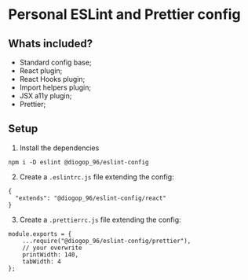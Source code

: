 # Personal ESLint and Prettier config

## Whats included?

- Standard config base;
- React plugin;
- React Hooks plugin;
- Import helpers plugin;
- JSX a11y plugin;
- Prettier;

## Setup

1. Install the dependencies

```
npm i -D eslint @diogop_96/eslint-config
```

2. Create a `.eslintrc.js` file extending the config:

```
{
  "extends": "@diogop_96/eslint-config/react"
}
```

3. Create a `.prettierrc.js` file extending the config:

```
module.exports = {
    ...require("@diogop_96/eslint-config/prettier"),
    // your overwrite
    printWidth: 140,
    tabWidth: 4
};
```
